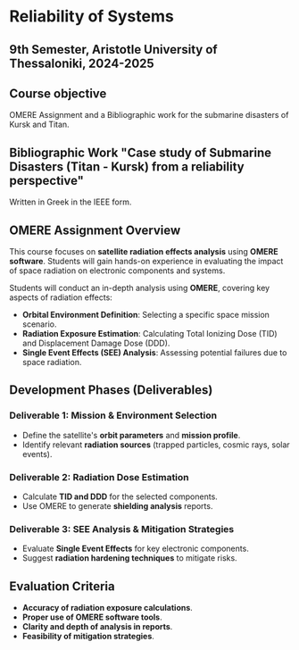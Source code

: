 # Reliability of Systems

## 9th Semester, Aristotle University of Thessaloniki, 2024-2025

## Course objective
OMERE Assignment and a Bibliographic work for the submarine disasters of Kursk and Titan.

## Bibliographic Work  "Case study of Submarine Disasters (Titan - Kursk) from a reliability perspective"
Written in Greek in the IEEE form.

## OMERE Assignment Overview
This course focuses on **satellite radiation effects analysis** using **OMERE software**. Students will gain hands-on experience in evaluating the impact of space radiation on electronic components and systems.

Students will conduct an in-depth analysis using **OMERE**, covering key aspects of radiation effects:
- **Orbital Environment Definition**: Selecting a specific space mission scenario.
- **Radiation Exposure Estimation**: Calculating Total Ionizing Dose (TID) and Displacement Damage Dose (DDD).
- **Single Event Effects (SEE) Analysis**: Assessing potential failures due to space radiation.

## Development Phases (Deliverables)

### Deliverable 1: Mission & Environment Selection
- Define the satellite's **orbit parameters** and **mission profile**.
- Identify relevant **radiation sources** (trapped particles, cosmic rays, solar events).

### Deliverable 2: Radiation Dose Estimation
- Calculate **TID and DDD** for the selected components.
- Use OMERE to generate **shielding analysis** reports.

### Deliverable 3: SEE Analysis & Mitigation Strategies
- Evaluate **Single Event Effects** for key electronic components.
- Suggest **radiation hardening techniques** to mitigate risks.

## Evaluation Criteria
- **Accuracy of radiation exposure calculations**.
- **Proper use of OMERE software tools**.
- **Clarity and depth of analysis in reports**.
- **Feasibility of mitigation strategies**.
